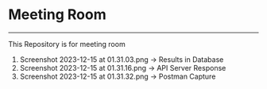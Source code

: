 # Meeting Room
---
This Repository is for meeting room

1. Screenshot 2023-12-15 at 01.31.03.png -> Results in Database
2. Screenshot 2023-12-15 at 01.31.16.png -> API Server Response
3. Screenshot 2023-12-15 at 01.31.32.png -> Postman Capture
